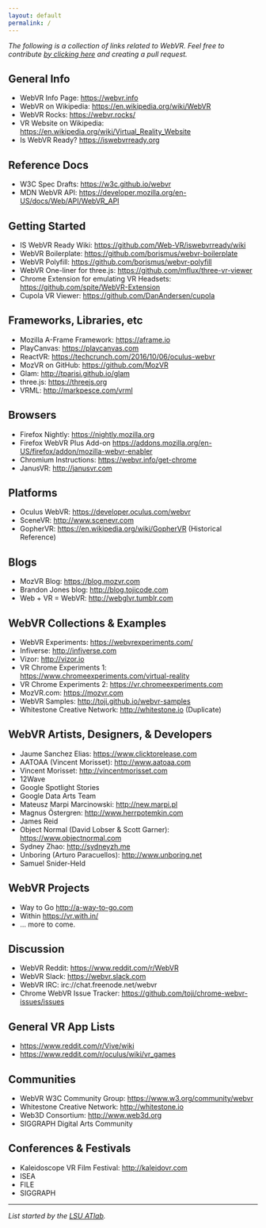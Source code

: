 ```yaml
---
layout: default
permalink: /
---
```

*The following is a collection of links related to WebVR. Feel free to contribute [by clicking here](https://github.com/lsuatlab/webvrnotes/edit/gh-pages/README.md) and creating a pull request.*

## General Info
- WebVR Info Page: <https://webvr.info>
- WebVR on Wikipedia: <https://en.wikipedia.org/wiki/WebVR>
- WebVR Rocks: <https://webvr.rocks/>
- VR Website on Wikipedia: <https://en.wikipedia.org/wiki/Virtual_Reality_Website>
- Is WebVR Ready? <https://iswebvrready.org>

## Reference Docs
- W3C Spec Drafts: <https://w3c.github.io/webvr>
- MDN WebVR API: <https://developer.mozilla.org/en-US/docs/Web/API/WebVR_API>

## Getting Started
- IS WebVR Ready Wiki: <https://github.com/Web-VR/iswebvrready/wiki>
- WebVR Boilerplate: <https://github.com/borismus/webvr-boilerplate>
- WebVR Polyfill: <https://github.com/borismus/webvr-polyfill>
- WebVR One-liner for three.js: <https://github.com/mflux/three-vr-viewer>
- Chrome Extension for emulating VR Headsets: <https://github.com/spite/WebVR-Extension>
- Cupola VR Viewer: <https://github.com/DanAndersen/cupola>

## Frameworks, Libraries, etc
- Mozilla A-Frame Framework: <https://aframe.io>
- PlayCanvas: <https://playcanvas.com>
- ReactVR: <https://techcrunch.com/2016/10/06/oculus-webvr>
- MozVR on GitHub: <https://github.com/MozVR>
- Glam: <http://tparisi.github.io/glam>
- three.js: <https://threejs.org>
- VRML: <http://markpesce.com/vrml>

## Browsers
- Firefox Nightly: <https://nightly.mozilla.org>
- Firefox WebVR Plus Add-on <https://addons.mozilla.org/en-US/firefox/addon/mozilla-webvr-enabler>
- Chromium Instructions: <https://webvr.info/get-chrome>
- JanusVR: <http://janusvr.com>

## Platforms
- Oculus WebVR: <https://developer.oculus.com/webvr>
- SceneVR: <http://www.scenevr.com>
- GopherVR: <https://en.wikipedia.org/wiki/GopherVR> (Historical Reference)

## Blogs
- MozVR Blog: <https://blog.mozvr.com>
- Brandon Jones blog: <http://blog.tojicode.com>
- Web + VR = WebVR: <http://webglvr.tumblr.com>

## WebVR Collections & Examples
- WebVR Experiments: <https://webvrexperiments.com/>
- Infiverse: <http://infiverse.com>
- Vizor: <http://vizor.io>
- VR Chrome Experiments 1: <https://www.chromeexperiments.com/virtual-reality>
- VR Chrome Experiments 2: <https://vr.chromeexperiments.com>
- MozVR.com: <https://mozvr.com>
- WebVR Samples: <http://toji.github.io/webvr-samples>
- Whitestone Creative Network: <http://whitestone.io> (Duplicate)

## WebVR Artists, Designers, & Developers
- Jaume Sanchez Elias: <https://www.clicktorelease.com>
- AATOAA (Vincent Morisset): <http://www.aatoaa.com>
- Vincent Morisset: <http://vincentmorisset.com>
- 12Wave
- Google Spotlight Stories
- Google Data Arts Team
- Mateusz Marpi Marcinowski: <http://new.marpi.pl>
- Magnus Östergren: <http://www.herrpotemkin.com>
- James Reid
- Object Normal (David Lobser & Scott Garner): <https://www.objectnormal.com>
- Sydney Zhao: <http://sydneyzh.me>
- Unboring (Arturo Paracuellos): <http://www.unboring.net>
- Samuel Snider-Held

## WebVR Projects
- Way to Go <http://a-way-to-go.com>
- Within <https://vr.with.in/>
- ... more to come.

## Discussion
- WebVR Reddit: <https://www.reddit.com/r/WebVR>
- WebVR Slack: <https://webvr.slack.com>
- WebVR IRC: irc://chat.freenode.net/webvr
- Chrome WebVR Issue Tracker: <https://github.com/toji/chrome-webvr-issues/issues>

## General VR App Lists
- <https://www.reddit.com/r/Vive/wiki>
- <https://www.reddit.com/r/oculus/wiki/vr_games>

## Communities
- WebVR W3C Community Group: <https://www.w3.org/community/webvr>
- Whitestone Creative Network: <http://whitestone.io>
- Web3D Consortium: <http://www.web3d.org>
- SIGGRAPH Digital Arts Community

## Conferences & Festivals
- Kaleidoscope VR Film Festival: <http://kaleidovr.com>
- ISEA
- FILE
- SIGGRAPH

---
*List started by the [LSU ATlab](http://atlab.cct.lsu.edu).*
